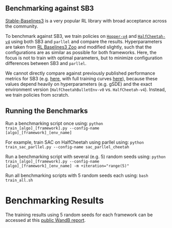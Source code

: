 ## Benchmarking against SB3

[Stable-Baselines3](https://github.com/DLR-RM/stable-baselines3) is a very popular RL library with broad acceptance across the community.

To benchmark against SB3, we train policies on [`Hopper-v4`](https://gymnasium.farama.org/environments/mujoco/hopper/) and [`HalfCheetah-v4`](https://gymnasium.farama.org/environments/mujoco/half_cheetah/) using both SB3 and `parllel` and compare the results. Hyperparameters are taken from [RL Baselines3 Zoo](https://github.com/DLR-RM/rl-baselines3-zoo) and modified slightly, such that the configurations are as similar as possible for both frameworks. Here, the focus is not to train with optimal parameters, but to minimize configuration differences between SB3 and `parllel`.

We cannot directly compare against previously published performance metrics for SB3 (e.g. [here](https://stable-baselines3.readthedocs.io/en/master/modules/sac.html#results), with full training curves [here](https://github.com/DLR-RM/stable-baselines3/issues/48)), because these values depend heavily on hyperparameters (e.g. gSDE) and the exact environment version (`HalfCheetahBulletEnv-v0` vs. `HalfCheetah-v4`). Instead, we train policies from scratch.

## Running the Benchmarks

Run a benchmarking script once using: `python train_[algo]_[framework].py --config-name [algo]_[framework]_[env_name]`

For example, train SAC on HalfCheetah using parllel using: `python train_sac_parllel.py --config-name sac_parllel_cheetah`

Run a benchmarking script with several (e.g. 5) random seeds using: `python train_[algo]_[framework].py --config-name [algo]_[framework]_[env_name] -m +iteration="range(5)"`

Run all benchmarking scripts with 5 random seeds each using: `bash train_all.sh`

# Benchmarking Results

The training results using 5 random seeds for each framework can be accessed at this [public WandB report](https://api.wandb.ai/links/gyenes/96m63ytt).
